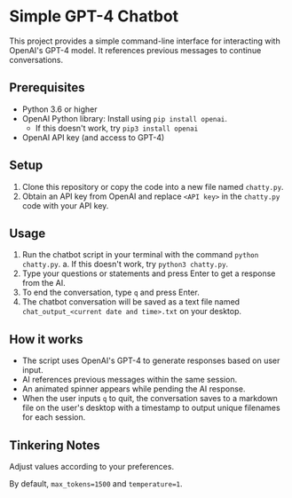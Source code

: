 # Simple GPT-4 Chatbot

This project provides a simple command-line interface for interacting with OpenAI's GPT-4 model. It references previous messages to continue conversations.

## Prerequisites

- Python 3.6 or higher
- OpenAI Python library: Install using `pip install openai`.
  - If this doesn't work, try `pip3 install openai`
- OpenAI API key (and access to GPT-4)

## Setup

1. Clone this repository or copy the code into a new file named `chatty.py`.
2. Obtain an API key from OpenAI and replace `<API key>` in the `chatty.py` code with your API key.

## Usage

1. Run the chatbot script in your terminal with the command `python chatty.py`.
  a. If this doesn't work, try `python3 chatty.py`.
2. Type your questions or statements and press Enter to get a response from the AI.
3. To end the conversation, type `q` and press Enter.
4. The chatbot conversation will be saved as a text file named `chat_output_<current date and time>.txt` on your desktop.

## How it works

- The script uses OpenAI's GPT-4 to generate responses based on user input.
- AI references previous messages within the same session.
- An animated spinner appears while pending the AI response.
- When the user inputs `q` to quit, the conversation saves to a markdown file on the user's desktop with a timestamp to output unique filenames for each session.

## Tinkering Notes

Adjust values according to your preferences.

By default, `max_tokens=1500` and `temperature=1`.
